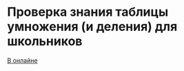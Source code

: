 # Проверка знания таблицы умножения (и деления) для школьников

[В онлайне](http://nakonechny.github.io/mult/)
